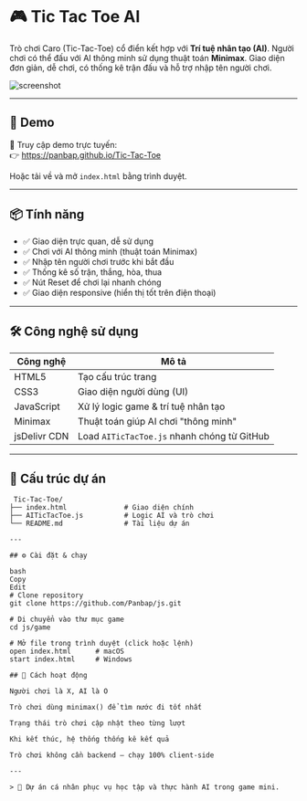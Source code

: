 # 🎮 Tic Tac Toe AI

Trò chơi Caro (Tic-Tac-Toe) cổ điển kết hợp với **Trí tuệ nhân tạo (AI)**. Người chơi có thể đấu với AI thông minh sử dụng thuật toán **Minimax**. Giao diện đơn giản, dễ chơi, có thống kê trận đấu và hỗ trợ nhập tên người chơi.

![screenshot](https://raw.githubusercontent.com/Panbap/js/main/icon/TicTacToe-preview.png)

---

## 🚀 Demo

🔗 Truy cập demo trực tuyến:  
👉 https://panbap.github.io/Tic-Tac-Toe

Hoặc tải về và mở `index.html` bằng trình duyệt.

---

## 📦 Tính năng

- ✅ Giao diện trực quan, dễ sử dụng
- ✅ Chơi với AI thông minh (thuật toán Minimax)
- ✅ Nhập tên người chơi trước khi bắt đầu
- ✅ Thống kê số trận, thắng, hòa, thua
- ✅ Nút Reset để chơi lại nhanh chóng
- ✅ Giao diện responsive (hiển thị tốt trên điện thoại)

---

## 🛠️ Công nghệ sử dụng

| Công nghệ     | Mô tả                             |
|--------------|-----------------------------------|
| HTML5        | Tạo cấu trúc trang                |
| CSS3         | Giao diện người dùng (UI)         |
| JavaScript   | Xử lý logic game & trí tuệ nhân tạo |
| Minimax      | Thuật toán giúp AI chơi "thông minh" |
| jsDelivr CDN | Load `AITicTacToe.js` nhanh chóng từ GitHub |

---

## 📂 Cấu trúc dự án

```text
 Tic-Tac-Toe/
├── index.html              # Giao diện chính
├── AITicTacToe.js          # Logic AI và trò chơi
└── README.md               # Tài liệu dự án

---

## ⚙️ Cài đặt & chạy

bash
Copy
Edit
# Clone repository
git clone https://github.com/Panbap/js.git

# Di chuyển vào thư mục game
cd js/game

# Mở file trong trình duyệt (click hoặc lệnh)
open index.html      # macOS
start index.html     # Windows

## 🧠 Cách hoạt động

Người chơi là X, AI là O

Trò chơi dùng minimax() để tìm nước đi tốt nhất

Trạng thái trò chơi cập nhật theo từng lượt

Khi kết thúc, hệ thống thống kê kết quả

Trò chơi không cần backend – chạy 100% client-side

---

> 🧠 Dự án cá nhân phục vụ học tập và thực hành AI trong game mini.
